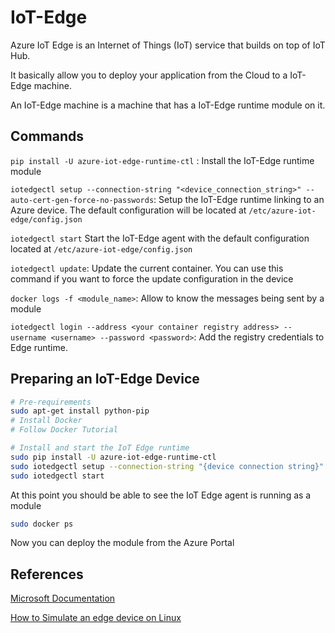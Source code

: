 # IoT-Edge

Azure IoT Edge is an Internet of Things (IoT) service that builds on top of IoT Hub.

It basically allow you to deploy your application from the Cloud to a IoT-Edge machine. 

An IoT-Edge machine is a machine that has a IoT-Edge runtime module on it.

## Commands

`pip install -U azure-iot-edge-runtime-ctl` : Install the IoT-Edge runtime module

`iotedgectl setup --connection-string "<device_connection_string>" --auto-cert-gen-force-no-passwords`: Setup the IoT-Edge runtime linking to an Azure device. The default configuration will be located at `/etc/azure-iot-edge/config.json`

`iotedgectl start` Start the IoT-Edge agent with the default configuration located at `/etc/azure-iot-edge/config.json`

`iotedgectl update`: Update the current container. You can use this command if you want to force the update configuration in the device

`docker logs -f <module_name>`: Allow to know the messages being sent by a module

`iotedgectl login --address <your container registry address> --username <username> --password <password>`: Add the registry credentials to Edge runtime.

## Preparing an IoT-Edge Device

```sh
# Pre-requirements
sudo apt-get install python-pip
# Install Docker
# Follow Docker Tutorial

# Install and start the IoT Edge runtime
sudo pip install -U azure-iot-edge-runtime-ctl
sudo iotedgectl setup --connection-string "{device connection string}" --auto-cert-gen-force-no-passwords
sudo iotedgectl start
```

At this point you should be able to see the IoT Edge agent is running as a module

```sh
sudo docker ps
```

Now you can deploy the module from the Azure Portal




## References

[Microsoft Documentation]( https://docs.microsoft.com/en-us/azure/iot-edge/ )

[How to Simulate an edge device on Linux]( https://docs.microsoft.com/en-us/azure/iot-edge/tutorial-simulate-device-linux )


